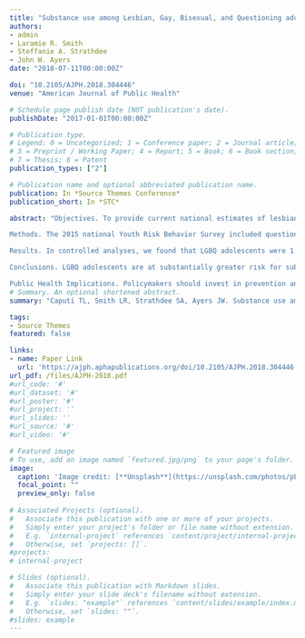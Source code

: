 ```yaml
---
title: "Substance use among Lesbian, Gay, Bisexual, and Questioning adolescents in the United States, 2015"
authors:
- admin
- Laramie R. Smith 
- Steffanie A. Strathdee
- John W. Ayers
date: "2018-07-11T00:00:00Z"

doi: "10.2105/AJPH.2018.304446"
venue: "American Journal of Public Health"

# Schedule page publish date (NOT publication's date). 
publishDate: "2017-01-01T00:00:00Z"

# Publication type.
# Legend: 0 = Uncategorized; 1 = Conference paper; 2 = Journal article;
# 3 = Preprint / Working Paper; 4 = Report; 5 = Book; 6 = Book section;
# 7 = Thesis; 8 = Patent 
publication_types: ["2"]

# Publication name and optional abbreviated publication name. 
publication: In *Source Themes Conference*
publication_short: In *STC*

abstract: "Objectives. To provide current national estimates of lesbian, gay, bisexual, and questioning (LGBQ) adolescents’ (grades 9–12) substance use risks.

Methods. The 2015 national Youth Risk Behavior Survey included questions for 19 substance use outcomes covering 15 substances. LGBQ adolescents’ substance use was described and their risk relative to heterosexual adolescents was estimated after controlling for sociodemographic confounders.

Results. In controlled analyses, we found that LGBQ adolescents were 1.12 (95% confidence interval [CI] = 1.06, 1.19) times as likely as heterosexual adolescents to report any lifetime and 1.27 (95% CI = 1.14, 1.41) times as likely to report past 30-day substance use. LGBQ adolescents were at significantly greater risk for all but 1 studied substance, including alcohol, cigarettes, cigars, cocaine, ecstasy, electronic vapor usage (“vaping”), hallucinogens, heroin, inhalants, marijuana, methamphetamine, prescription drugs (without physician direction), steroids, and synthetic marijuana.

Conclusions. LGBQ adolescents are at substantially greater risk for substance use.

Public Health Implications. Policymakers should invest in prevention and early intervention resources to address substance use risks among LGBQ adolescents."
# Summary. An optional shortened abstract.
summary: "Caputi TL, Smith LR, Strathdee SA, Ayers JW. Substance use among Lesbian, Gay, Bisexual, and Questioning adolescents in the United States, 2015. American Journal of Public Health. 2018 Aug;108(8):1031-4."

tags:
- Source Themes
featured: false

links:
- name: Paper Link
  url: 'https://ajph.aphapublications.org/doi/10.2105/AJPH.2018.304446'
url_pdf: /files/AJPH-2018.pdf
#url_code: '#'
#url_dataset: '#'
#url_poster: '#'
#url_project: ''
#url_slides: ''
#url_source: '#'
#url_video: '#'

# Featured image
# To use, add an image named `featured.jpg/png` to your page's folder. 
image:
  caption: 'Image credit: [**Unsplash**](https://unsplash.com/photos/pLCdAaMFLTE)'
  focal_point: ""
  preview_only: false
 
# Associated Projects (optional).
#   Associate this publication with one or more of your projects.
#   Simply enter your project's folder or file name without extension.
#   E.g. `internal-project` references `content/project/internal-project/index.md`.
#   Otherwise, set `projects: []`.
#projects:
# internal-project

# Slides (optional).
#   Associate this publication with Markdown slides.
#   Simply enter your slide deck's filename without extension.
#   E.g. `slides: "example"` references `content/slides/example/index.md`.
#   Otherwise, set `slides: ""`.
#slides: example
---
```


